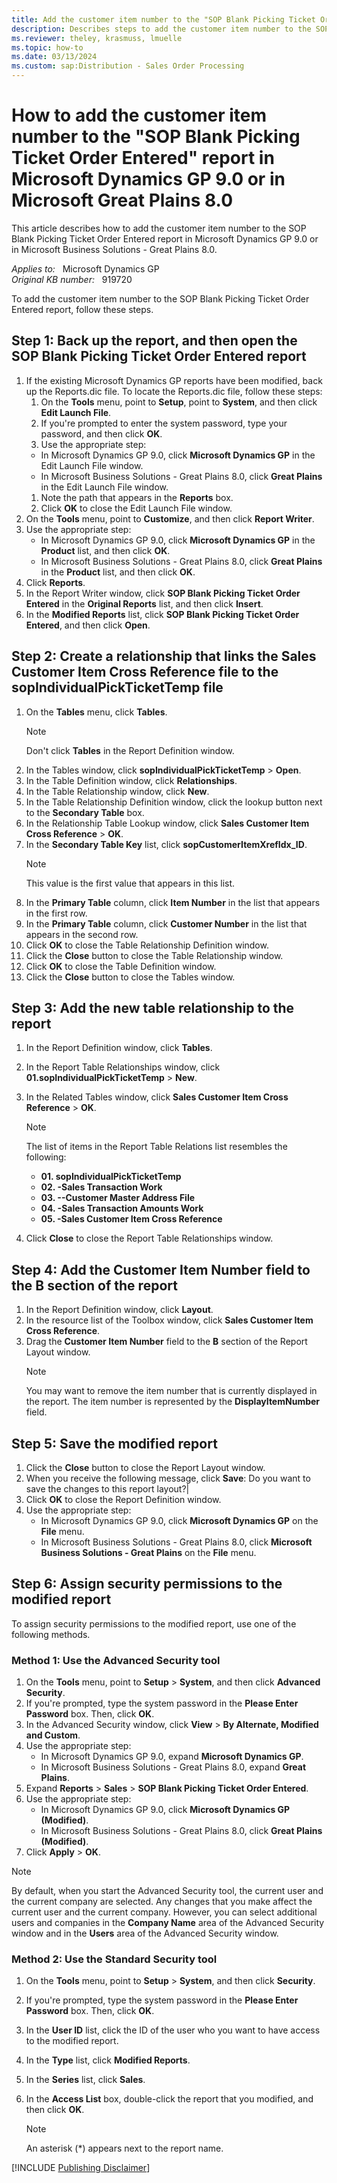 ```yaml
---
title: Add the customer item number to the "SOP Blank Picking Ticket Order Entered" report in Microsoft Dynamics GP
description: Describes steps to add the customer item number to the SOP Blank Picking Ticket Order Entered report in Microsoft Dynamics GP 9.0 or in Microsoft Great Plains 8.0.
ms.reviewer: theley, krasmuss, lmuelle
ms.topic: how-to
ms.date: 03/13/2024
ms.custom: sap:Distribution - Sales Order Processing
---
```

# How to add the customer item number to the "SOP Blank Picking Ticket Order Entered" report in Microsoft Dynamics GP 9.0 or in Microsoft Great Plains 8.0

This article describes how to add the customer item number to the SOP Blank Picking Ticket Order Entered report in Microsoft Dynamics GP 9.0 or in Microsoft Business Solutions - Great Plains 8.0.

_Applies to:_ &nbsp; Microsoft Dynamics GP  
_Original KB number:_ &nbsp; 919720

To add the customer item number to the SOP Blank Picking Ticket Order Entered report, follow these steps.

## Step 1: Back up the report, and then open the SOP Blank Picking Ticket Order Entered report

1. If the existing Microsoft Dynamics GP reports have been modified, back up the Reports.dic file. To locate the Reports.dic file, follow these steps:
    1. On the **Tools** menu, point to **Setup**, point to **System**, and then click **Edit Launch File**.
    1. If you're prompted to enter the system password, type your password, and then click **OK**.
    1. Use the appropriate step:
    - In Microsoft Dynamics GP 9.0, click **Microsoft Dynamics GP** in the Edit Launch File window.
    - In Microsoft Business Solutions - Great Plains 8.0, click **Great Plains** in the Edit Launch File window.
    1. Note the path that appears in the **Reports** box.
    1. Click **OK** to close the Edit Launch File window.
1. On the **Tools** menu, point to **Customize**, and then click **Report Writer**.
1. Use the appropriate step:
    - In Microsoft Dynamics GP 9.0, click **Microsoft Dynamics GP** in the **Product** list, and then click **OK**.
    - In Microsoft Business Solutions - Great Plains 8.0, click **Great Plains** in the **Product** list, and then click **OK**.
1. Click **Reports**.
1. In the Report Writer window, click **SOP Blank Picking Ticket Order Entered** in the **Original Reports** list, and then click **Insert**.
1. In the **Modified Reports** list, click **SOP Blank Picking Ticket Order Entered**, and then click **Open**.

## Step 2: Create a relationship that links the Sales Customer Item Cross Reference file to the sopIndividualPickTicketTemp file

1. On the **Tables** menu, click **Tables**.
    > [!NOTE]
    > Don't click **Tables** in the Report Definition window.
1. In the Tables window, click **sopIndividualPickTicketTemp** > **Open**.
1. In the Table Definition window, click **Relationships**.
1. In the Table Relationship window, click **New**.
1. In the Table Relationship Definition window, click the lookup button next to the **Secondary Table** box.
1. In the Relationship Table Lookup window, click **Sales Customer Item Cross Reference** > **OK**.
1. In the **Secondary Table Key** list, click **sopCustomerItemXrefIdx_ID**.
    > [!NOTE]
    > This value is the first value that appears in this list.
1. In the **Primary Table** column, click **Item Number** in the list that appears in the first row.
1. In the **Primary Table** column, click **Customer Number** in the list that appears in the second row.
1. Click **OK** to close the Table Relationship Definition window.
1. Click the **Close** button to close the Table Relationship window.
1. Click **OK** to close the Table Definition window.
1. Click the **Close** button to close the Tables window.

## Step 3: Add the new table relationship to the report

1. In the Report Definition window, click **Tables**.
1. In the Report Table Relationships window, click **01.sopIndividualPickTicketTemp** > **New**.
1. In the Related Tables window, click **Sales Customer Item Cross Reference** > **OK**.
    > [!NOTE]
    > The list of items in the Report Table Relations list resembles the following:
    >
    > - **01. sopIndividualPickTicketTemp**
    > - **02. -Sales Transaction Work**
    > - **03. --Customer Master Address File**
    > - **04. -Sales Transaction Amounts Work**
    > - **05. -Sales Customer Item Cross Reference**

1. Click **Close** to close the Report Table Relationships window.

## Step 4: Add the Customer Item Number field to the B section of the report

1. In the Report Definition window, click **Layout**.
1. In the resource list of the Toolbox window, click **Sales Customer Item Cross Reference**.
1. Drag the **Customer Item Number** field to the **B** section of the Report Layout window.
    > [!NOTE]
    > You may want to remove the item number that is currently displayed in the report. The item number is represented by the **DisplayItemNumber** field.

## Step 5: Save the modified report

1. Click the **Close** button to close the Report Layout window.
1. When you receive the following message, click **Save**:
    Do you want to save the changes to this report layout?|
1. Click **OK** to close the Report Definition window.
1. Use the appropriate step:
    - In Microsoft Dynamics GP 9.0, click **Microsoft Dynamics GP** on the **File** menu.
    - In Microsoft Business Solutions - Great Plains 8.0, click **Microsoft Business Solutions - Great Plains** on the **File** menu.

## Step 6: Assign security permissions to the modified report

To assign security permissions to the modified report, use one of the following methods.

### Method 1: Use the Advanced Security tool

1. On the **Tools** menu, point to **Setup** > **System**, and then click **Advanced Security**.
1. If you're prompted, type the system password in the **Please Enter Password** box. Then, click **OK**.
1. In the Advanced Security window, click **View** > **By Alternate, Modified and Custom**.
1. Use the appropriate step:
    - In Microsoft Dynamics GP 9.0, expand **Microsoft Dynamics GP**.
    - In Microsoft Business Solutions - Great Plains 8.0, expand **Great Plains**.
1. Expand **Reports** > **Sales** > **SOP Blank Picking Ticket Order Entered**.
1. Use the appropriate step:
    - In Microsoft Dynamics GP 9.0, click **Microsoft Dynamics GP (Modified)**.
    - In Microsoft Business Solutions - Great Plains 8.0, click **Great Plains (Modified)**.
1. Click **Apply** > **OK**.

> [!NOTE]
> By default, when you start the Advanced Security tool, the current user and the current company are selected. Any changes that you make affect the current user and the current company. However, you can select additional users and companies in the **Company Name** area of the Advanced Security window and in the **Users** area of the Advanced Security window.

### Method 2: Use the Standard Security tool

1. On the **Tools** menu, point to **Setup** > **System**, and then click **Security**.
1. If you're prompted, type the system password in the **Please Enter Password** box. Then, click **OK**.
1. In the **User ID** list, click the ID of the user who you want to have access to the modified report.
1. In the **Type** list, click **Modified Reports**.
1. In the **Series** list, click **Sales**.
1. In the **Access List** box, double-click the report that you modified, and then click **OK**.

    > [!NOTE]
    > An asterisk (*) appears next to the report name.

[!INCLUDE [Publishing Disclaimer](../../includes/publishing-disclaimer.md)]
